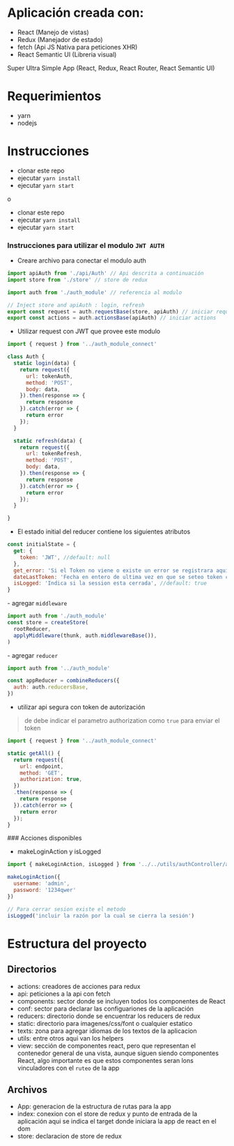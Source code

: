 # Aplicación creada con:
- React (Manejo de vistas)
- Redux (Manejador de estado)
- fetch (Api JS Nativa para peticiones XHR)
- React Semantic UI (Libreria visual)

Super Ultra Simple App (React, Redux, React Router, React Semantic UI)


# Requerimientos
- yarn
- nodejs

# Instrucciones

- clonar este repo
- ejecutar `yarn install`
- ejecutar `yarn start`

o

- clonar este repo
- ejecutar `yarn install`
- ejecutar `yarn start`




### Instrucciones para utilizar el modulo `JWT AUTH`


- Creare archivo para conectar el modulo auth

```javascript
import apiAuth from './api/Auth' // Api descrita a continuación
import store from './store' // store de redux

import auth from './auth_module' // referencia al modulo

// Inject store and apiAuth : login, refresh
export const request = auth.requestBase(store, apiAuth) // iniciar request
export const actions = auth.actionsBase(apiAuth) // iniciar actions
```

- Utilizar request con JWT que provee este modulo

```javascript
import { request } from '../auth_module_connect'

class Auth {
  static login(data) {
    return request({
      url: tokenAuth,
      method: 'POST',
      body: data,
    }).then(response => {
      return response
    }).catch(error => {
      return error
    });
  }

  static refresh(data) {
    return request({
      url: tokenRefresh,
      method: 'POST',
      body: data,
    }).then(response => {
      return response
    }).catch(error => {
      return error
    });
  }

}
```


- El estado initial del reducer contiene los siguientes atributos

```javascript
const initialState = {
  get: {
    token: 'JWT', //default: null
  },
  get_error: 'Si el Token no viene o existe un error se registrara aquí', //default: null
  dateLastToken: 'Fecha en entero de ultima vez en que se seteo token como timestamp', //default: null
  isLogged: 'Indica si la session esta cerrada', //default: true
}
```

- agregar `middleware`

```javascript
import auth from './auth_module'
const store = createStore(
  rootReducer,
  applyMiddleware(thunk, auth.middlewareBase()),
)
```

- agregar `reducer`

```javascript
import auth from '../auth_module'

const appReducer = combineReducers({
  auth: auth.reducersBase,
})
```

- utilizar api segura con token de autorización
> de debe indicar el parametro authorization como `true` para enviar el token

```javascript
import { request } from '../auth_module_connect'

static getAll() {
  return request({
    url: endpoint,
    method: 'GET',
    authorization: true,
  })
  .then(response => {
    return response
  }).catch(error => {
    return error
  });
}
```

### Acciones disponibles

- makeLoginAction y isLogged

```javascript
import { makeLoginAction, isLogged } from '../../utils/authController/auth_action'

makeLoginAction({
  username: 'admin',
  password: '1234qwer'
})

// Para cerrar sesion existe el metodo
isLogged('incluir la razón por la cual se cierra la sesión')
```

# Estructura del proyecto

## Directorios
- actions: creadores de acciones para redux
- api: peticiones a la api con fetch
- components: sector donde se incluyen todos los componentes de React
- conf: sector para declarar las configuariones de la aplicación
- reducers: directorio donde se encuentrar los reducers de redux
- static: directorio para imagenes/css/font o cualquier estatico
- texts: zona para agregar idiomas de los textos de la aplicacion
- utils: entre otros aqui van los helpers
- view: sección de componentes react, pero que representan el contenedor general de una vista, aunque siguen siendo componentes React, algo importante es que estos componentes seran lons vinculadores con el `ruteo` de la app

## Archivos
- App: generacion de la estructura de rutas para la app
- index: conexion con el store de redux y punto de entrada de la aplicación aqui se indica el target donde iniciara la app de react en el dom
- store: declaracion de store de redux
